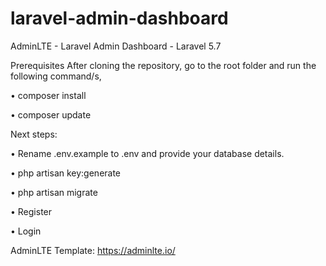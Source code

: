 # laravel-admin-dashboard
AdminLTE - Laravel Admin Dashboard - Laravel 5.7

Prerequisites
After cloning the repository, go to the root folder and run the following command/s, 

• composer install

• composer update

Next steps:
  
• Rename .env.example to .env and provide your database details. 


• php artisan key:generate

• php artisan migrate 


• Register

• Login

AdminLTE Template: https://adminlte.io/
